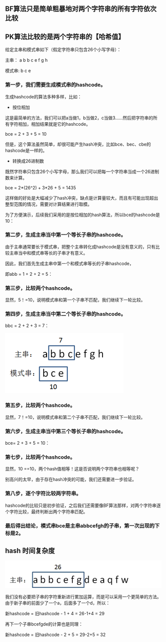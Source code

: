 ## BF算法只是简单粗暴地对两个字符串的所有字符依次比较
## PK算法比较的是两个字符串的【哈希值】

给定主串和模式串如下（假定字符串只包含26个小写字母）：

主串： a b b c e f g h 

模式串: b c e 


### 第一步，我们需要生成模式串的hashcode。

生成hashcode的算法多种多样，比如：

* 按位相加

这是最简单的方法，我们可以把a当做1，b当做2，c当做3......然后把字符串的所有字符相加，相加结果就是它的hashcode。

bce =  2 + 3 + 5 = 10

但是，这个算法虽然简单，却很可能产生hash冲突，比如bce、bec、cbe的hashcode是一样的。

* 转换成26进制数

既然字符串只包含26个小写字母，那么我们可以把每一个字符串当成一个26进制数来计算。

bce = 2*(26^2) + 3*26 + 5 = 1435

这样做的好处是大幅减少了hash冲突，缺点是计算量较大，而且有可能出现超出整型范围的情况，需要对计算结果进行取模。

为了方便演示，后续我们采用的是按位相加的hash算法，所以bce的hashcode是10：

### 第二步，生成主串当中第一个等长子串的hashcode。

由于主串通常要长于模式串，把整个主串转化成hashcode是没有意义的，只有比较主串当中和模式串等长的子串才有意义。

因此，我们首先生成主串中第一个和模式串等长的子串hashcode，

即abb = 1 + 2 + 2 = 5：

### 第三步，比较两个hashcode。

显然，5！=10，说明模式串和第一个子串不匹配，我们继续下一轮比较。

### 第四步，生成主串当中第二个等长子串的hashcode。

bbc = 2 + 2 + 3 = 7：

![Image text](img/1587434544.jpg)

### 第五步，比较两个hashcode。

显然，7！=10，说明模式串和第二个子串不匹配，我们继续下一轮比较。

### 第六步，生成主串当中第三个等长子串的hashcode。

bce= 2 + 3 + 5 = 10：

### 第七步，比较两个hashcode。

显然，10 ==10，两个hash值相等！这是否说明两个字符串也相等呢？

别高兴的太早，由于存在hash冲突的可能，我们还需要进一步验证。

### 第八步，逐个字符比较两字符串。

hashcode的比较只是初步验证，之后我们还需要像BF算法那样，对两个字符串逐个字符比较，最终判断出两个字符串匹配。

### 最后得出结论，模式串bce是主串abbcefgh的子串，第一次出现的下标是2。

## hash 时间复杂度

![Image text](img/1587434752.jpg)

我们没有必要把子串的字符重新进行累加运算，而是可以采用一个更简单的方法。由于新子串的前面少了一个a，后面多了一个d，所以：

新hashcode = 旧hashcode - 1 + 4 = 26-1+4 = 29 

再下一个子串bcefgde的计算也是同理：

新hashcode = 旧hashcode - 2 + 5 = 29-2+5 = 32

